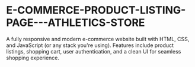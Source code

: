 # E-COMMERCE-PRODUCT-LISTING-PAGE---ATHLETICS-STORE
A fully responsive and modern e-commerce website built with HTML, CSS, and JavaScript (or any stack you're using). Features include product listings, shopping cart, user authentication, and a clean UI for seamless shopping experience.
